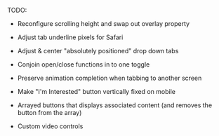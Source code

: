 TODO:

- Reconfigure scrolling height and swap out overlay property

- Adjust tab underline pixels for Safari

-  Adjust & center "absolutely positioned" drop down tabs

- Conjoin open/close functions in to one toggle

- Preserve animation completion when tabbing to another screen

- Make "I'm Interested" button vertically fixed on mobile

- Arrayed buttons that displays associated content (and removes the button from the array)

- Custom video controls
